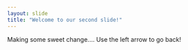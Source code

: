 ```yaml
---
layout: slide
title: "Welcome to our second slide!"
---
```

Making some sweet change....
Use the left arrow to go back!
